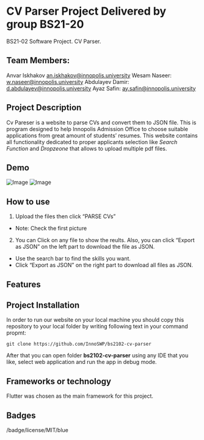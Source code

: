 # CV Parser Project Delivered by group BS21-20
BS21-02 Software Project. CV Parser.

## Team Members:
Anvar Iskhakov an.iskhakov@innopolis.university
Wesam Naseer: w.naseer@innopolis.university
Abdulayev Damir: d.abdulayev@innopolis.university
Ayaz Safin: ay.safin@innopolis.university
## Project Description
Cv Pareser is a website to parse CVs and convert them to JSON file.
This is program designed to help Innopolis Admission Office to choose suitable applications from great amount of students’ resumes.
This website contains all functionality dedicated to proper applicants selection like _Search Function_ and _Dropzeone_ that allows to upload multiple pdf files.
## Demo
![Image]()
![Image]()
## How to use
1. Upload the files then click “PARSE CVs”  
- Note: Check the first picture
2. You can Click on any file to show the reults. Also, you can click “Export as JSON” on the left part to download the file as JSON. 
- Use the search bar to find the skills you want.
- Click “Export as JSON” on the right part to download all files as JSON.
## Features
## Project Installation
In order to run our website on your local machine you should copy this repository to your local folder by writing following text in your command propmt:
```
git clone https://github.com/InnoSWP/bs2102-cv-parser
```
After that you can open folder __bs2102-cv-parser__ using any IDE that you like, select web application and run the app in debug mode.
## Frameworks or technology
Flutter was chosen as the main framework for this project.
## Badges
/badge/license/MIT/blue
